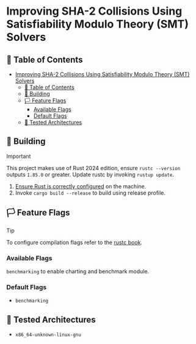 # Improving SHA-2 Collisions Using Satisfiability Modulo Theory (SMT) Solvers

## 📄 Table of Contents
<!-- TOC -->
* [Improving SHA-2 Collisions Using Satisfiability Modulo Theory (SMT) Solvers](#improving-sha-2-collisions-using-satisfiability-modulo-theory-smt-solvers)
  * [📄 Table of Contents](#-table-of-contents)
  * [🔨 Building](#-building)
  * [🏳️ Feature Flags](#-feature-flags)
    * [Available Flags](#available-flags)
    * [Default Flags](#default-flags)
  * [🧪 Tested Architectures](#-tested-architectures)
<!-- TOC -->

## 🔨 Building
> [!IMPORTANT]
> This project makes use of Rust 2024 edition, ensure `rustc --version` outputs `1.85.0` or greater.
> Update rustc by invoking `rustup update`.

1) [Ensure Rust is correctly configured](https://www.rust-lang.org/tools/install) on the machine.
2) Invoke `cargo build --release` to build using release profile.

## 🏳️ Feature Flags
> [!TIP]
> To configure compilation flags refer to the [rustc book](https://doc.rust-lang.org/rustc/command-line-arguments.html#--cfg-configure-the-compilation-environment).

### Available Flags
`benchmarking` to enable charting and benchmark module.

### Default Flags
- `benchmarking`

## 🧪 Tested Architectures
- `x86_64-unknown-linux-gnu`
